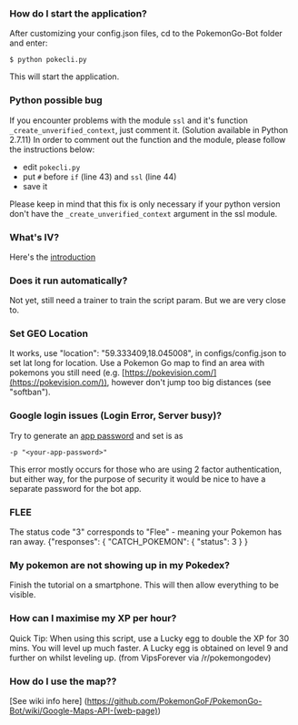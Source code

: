 ### How do I start the application?
After customizing your config.json files, cd to the PokemonGo-Bot folder and enter:
```
$ python pokecli.py
```
This will start the application.

### Python possible bug
If you encounter problems with the module `ssl` and it's function `_create_unverified_context`, just comment it. (Solution available in Python 2.7.11)
In order to comment out the function and the module, please follow the instructions below:
- edit `pokecli.py`
- put `#` before `if` (line 43) and `ssl` (line 44)
- save it

Please keep in mind that this fix is only necessary if your python version don't have the `_create_unverified_context` argument in the ssl module.

### What's IV?
Here's the [introduction](http://bulbapedia.bulbagarden.net/wiki/Individual_values)

### Does it run automatically?
Not yet, still need a trainer to train the script param. But we are very close to.

### Set GEO Location
It works, use "location": "59.333409,18.045008", in configs/config.json to set lat long for location. Use a Pokemon Go map to find an area with pokemons you still need (e.g. [https://pokevision.com/](https://pokevision.com/)), however don't jump too big distances (see "softban").

### Google login issues (Login Error, Server busy)?
Try to generate an [app password](!https://support.google.com/accounts/answer/185833?hl=en) and set is as
```
-p "<your-app-password>"
```
This error mostly occurs for those who are using 2 factor authentication, but either way, for the purpose of security it would be nice to have a separate password for the bot app.

### FLEE
The status code "3" corresponds to "Flee" - meaning your Pokemon has ran away.
   {"responses": { "CATCH_POKEMON": { "status": 3 } }

### My pokemon are not showing up in my Pokedex?
Finish the tutorial on a smartphone. This will then allow everything to be visible.

### How can I maximise my XP per hour?
Quick Tip: When using this script, use a Lucky egg to double the XP for 30 mins. You will level up much faster. A Lucky egg is obtained on level 9 and further on whilst leveling up. (from VipsForever via /r/pokemongodev)

### How do I use the map??
[See wiki info here] (https://github.com/PokemonGoF/PokemonGo-Bot/wiki/Google-Maps-API-(web-page))